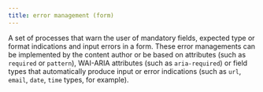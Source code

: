 ```yaml
---
title: error management (form)
---
```


A set of processes that warn the user of mandatory fields, expected type or format indications and input errors in a form. These error managements can be implemented by the content author or be based on attributes (such as `required` or `pattern`), WAI-ARIA attributes (such as `aria-required`) or field types that automatically produce input or error indications (such as `url`, `email`, `date`, `time` types, for example).
